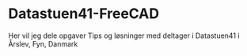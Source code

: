 # Datastuen41-FreeCAD
Her vil jeg dele opgaver  Tips og løsninger med deltager i Datastuen41 i Årslev, Fyn, Danmark
